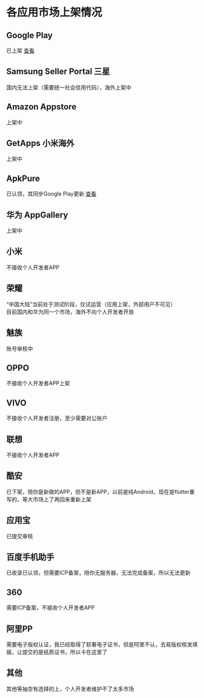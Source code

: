 # 各应用市场上架情况


## Google Play
  已上架 [查看](https://play.google.com/store/apps/details?id=com.zhao.withu)

## Samsung Seller Portal 三星
  国内无法上架（需要统一社会信用代码），海外上架中

## Amazon Appstore
  上架中

## GetApps 小米海外
  上架中
  
## ApkPure
  已认领，其同步Google Play更新 [查看](https://apkpure.com/bene/com.zhao.withu)

## 华为 AppGallery
  上架中

## 小米
  不接收个人开发者APP

## 荣耀 
  “中国大陆”当前处于测试阶段，仅试运营（应用上架，外部用户不可见）  
  目前国内和华为同一个市场，海外不向个人开发者开放

## 魅族
  账号审核中
  
## OPPO
  不接收个人开发者APP上架

## VIVO
  不接收个人开发者注册，至少需要对公账户

## 联想
  不接收个人开发者APP

## 酷安
  已下架，陪你是新做的APP，但不是新APP，以前是纯Android，现在是flutter重写的，等大市场上了再回来重新上架
  
## 应用宝
  已提交审核

## 百度手机助手
  已收录已认领，但需要ICP备案，陪你无服务器，无法完成备案，所以无法更新
  
## 360
  需要ICP备案，不接收个人开发者APP

## 阿里PP
  需要电子版权认证，我已经取得了软著电子证书，但是阿里不认，去易版权核发填报，让提交的是纸质证书，所以卡在这里了
  
## 其他
  其他等抽空有选择的上，个人开发者维护不了太多市场
